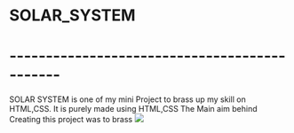 # SOLAR_SYSTEM
# ---------------------------------------------
SOLAR SYSTEM is one of my mini Project to brass up my skill on HTML,CSS. It is purely made using HTML,CSS 
The Main aim behind Creating this project was to brass
![](https://github.com/Abhiraj-Sardar/SOLAR_SYSTEM/blob/main/img/output.gif)
